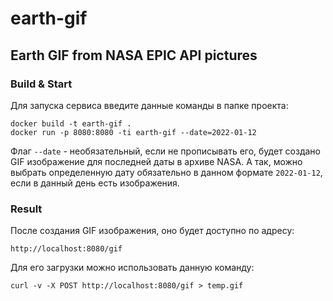# earth-gif

## Earth GIF from NASA EPIC API pictures

### Build & Start

Для запуска сервиса введите данные команды в папке проекта:
```
docker build -t earth-gif .
docker run -p 8080:8080 -ti earth-gif --date=2022-01-12
```
Флаг `--date` - необязательный, если не прописывать его, будет создано GIF изображение для последней даты в архиве NASA. А так, можно выбрать определенную дату обязательно в данном формате `2022-01-12`, если в данный день есть изображения.

### Result

После создания GIF изображения, оно будет доступно по адресу:
```
http://localhost:8080/gif
```
Для его загрузки можно использовать данную команду:
```
curl -v -X POST http://localhost:8080/gif > temp.gif
```